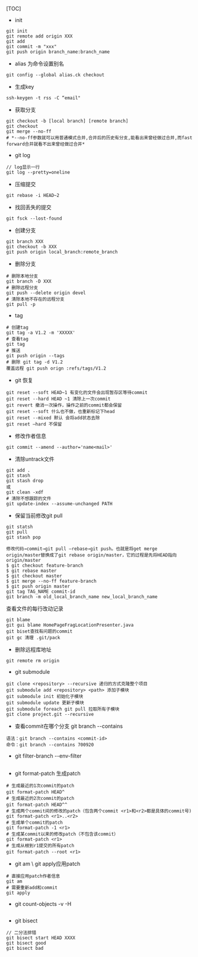 [TOC]



* init 

```shell
git init
git remote add origin XXX
git add 
git commit -m "xxx"
git push origin branch_name:branch_name
```

* alias 为命令设置别名

```shell
git config --global alias.ck checkout
```

* 生成key

```shell
ssh-keygen -t rss -C “email"
```

* 获取分支

```shell
git checkout -b [local branch] [remote branch]
git checkout
git merge --no-ff
# *--no-ff参数就可以用普通模式合并,合并后的历史有分支,能看出来曾经做过合并,而fast forward合并就看不出来曾经做过合并*
```

* git log

```shell
// log显示一行
git log --pretty=oneline
```



* 压缩提交

```shell
git rebase -i HEAD~2
```

* 找回丢失的提交

```shell
git fsck --lost-found
```

* 创建分支

```shell
git branch XXX
git checkout -b XXX
git push origin local_branch:remote_branch
```

* 删除分支

```shell
# 删除本地分支
git branch -D XXX
# 删除远程分支
git push --delete origin devel
# 清除本地不存在的远程分支
git pull -p
```

* tag

```shell
# 创建tag
git tag -a V1.2 -m 'XXXXX'
# 查看tag
git tag
# 推送 
git push origin --tags
# 删除 git tag -d V1.2
覆盖远程 git push orign :refs/tags/V1.2
```

*  git 恢复

```shell
git reset --soft HEAD~1 有变化的文件会出现暂存区等待commit
git reset --hard HEAD ~1 清除上一次commit
git revert 撤消一次操作，操作之前的commit都会保留
git reset --soft 什么也不做，也重新标记下head
git reset --mixed 默认 会将add状态去除
git reset —hard 不保留
```

* 修改作者信息

```shell
git commit --amend --author='name<mail>'
```

* 清除untrack文件

```shell
git add .
git stash 
git stash drop
或 
git clean -xdf
# 清除不想跟踪的文件
git update-index --assume-unchanged PATH
```

* 保留当前修改git pull

```shell
git statsh 
git pull
git stash pop
```

```shell
修改代码→commit→git pull —rebase→git push。也就是将get merge origin/master替换成了git rebase origin/master，它的过程是先将HEAD指向origin/master
$ git checkout feature-branch
$ git rebase master
$ git checkout master
$ git merge --no-ff feature-branch
$ git push origin master
git tag TAG_NAME commit-id
git branch -m old_local_branch_name new_local_branch_name
```

查看文件的每行改动记录

```shell
git blame
git gui blame HomePageFragLocationPresenter.java
git biset查找有问题的commit
git gc 清理 .git/pack
```

* 删除远程库地址

```shell
git remote rm origin
```

* git submodule

```shell
git clone <repository> --recursive 递归的方式克隆整个项目
git submodule add <repository> <path> 添加子模块
git submodule init 初始化子模块
git submodule update 更新子模块
git submodule foreach git pull 拉取所有子模块
git clone project.git --recursive
```

* 查看commit在哪个分支 git branch --contains

```
语法：git branch --contains <commit-id>
命令：git branch --contains 700920
```

* git filter-branch --env-filter

```shell

```

* git format-patch 生成patch

```shell
# 生成最近的1次commit的patch
git format-patch HEAD^ 　　　　　　　　　　　　　  
# 生成最近的2次commit的patch
git format-patch HEAD^^　　　　　　　　　　　　　  
# 生成两个commit间的修改的patch（包含两个commit <r1>和<r2>都是具体的commit号)
git format-patch <r1>..<r2> 
# 生成单个commit的patch
git format-patch -1 <r1>  
# 生成某commit以来的修改patch（不包含该commit）
git format-patch <r1>  
# 生成从根到r1提交的所有patch
git format-patch --root <r1>　　　　　　　　　　　　   
```

* git am \ git apply应用patch

```shell
# 直接应用patch作者信息
git am 
# 需要重新add和commit
git apply
```

* git count-objects -v -H

```

```

* git bisect 

```shell
// 二分法排错
git bisect start HEAD XXXX
git bisect good
git bisect bad
```

